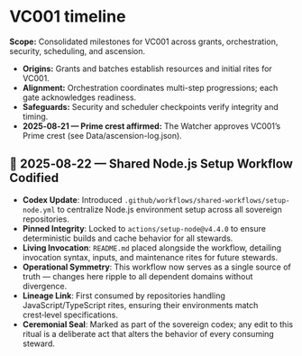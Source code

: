 # VC001 timeline

**Scope:** Consolidated milestones for VC001 across grants, orchestration, security, scheduling, and ascension.

- **Origins:** Grants and batches establish resources and initial rites for VC001.
- **Alignment:** Orchestration coordinates multi-step progressions; each gate acknowledges readiness.
- **Safeguards:** Security and scheduler checkpoints verify integrity and timing.
- **2025‑08‑21 — Prime crest affirmed:** The Watcher approves VC001’s Prime crest (see Data/ascension-log.json).

## 📜 2025‑08‑22 — Shared Node.js Setup Workflow Codified

- **Codex Update**: Introduced `.github/workflows/shared-workflows/setup-node.yml` to centralize Node.js environment setup across all sovereign repositories.
- **Pinned Integrity**: Locked to `actions/setup-node@v4.4.0` to ensure deterministic builds and cache behavior for all stewards.
- **Living Invocation**: `README.md` placed alongside the workflow, detailing invocation syntax, inputs, and maintenance rites for future stewards.
- **Operational Symmetry**: This workflow now serves as a single source of truth — changes here ripple to all dependent domains without divergence.
- **Lineage Link**: First consumed by repositories handling JavaScript/TypeScript rites, ensuring their environments match crest‑level specifications.
- **Ceremonial Seal**: Marked as part of the sovereign codex; any edit to this ritual is a deliberate act that alters the behavior of every consuming steward.
